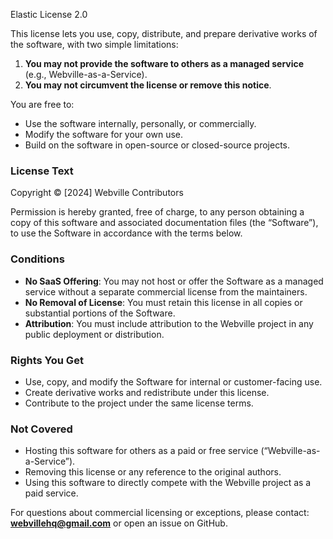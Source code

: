 Elastic License 2.0

This license lets you use, copy, distribute, and prepare derivative works of the software, with two simple limitations:

1. **You may not provide the software to others as a managed service** (e.g., Webville-as-a-Service).
2. **You may not circumvent the license or remove this notice**.

You are free to:
- Use the software internally, personally, or commercially.
- Modify the software for your own use.
- Build on the software in open-source or closed-source projects.

### License Text

Copyright © [2024] Webville Contributors

Permission is hereby granted, free of charge, to any person obtaining a copy of this software and associated documentation files (the “Software”), to use the Software in accordance with the terms below.

### Conditions

- **No SaaS Offering**: You may not host or offer the Software as a managed service without a separate commercial license from the maintainers.
- **No Removal of License**: You must retain this license in all copies or substantial portions of the Software.
- **Attribution**: You must include attribution to the Webville project in any public deployment or distribution.

### Rights You Get

- Use, copy, and modify the Software for internal or customer-facing use.
- Create derivative works and redistribute under this license.
- Contribute to the project under the same license terms.

### Not Covered

- Hosting this software for others as a paid or free service (“Webville-as-a-Service”).
- Removing this license or any reference to the original authors.
- Using this software to directly compete with the Webville project as a paid service.

For questions about commercial licensing or exceptions, please contact:
**webvillehq@gmail.com** or open an issue on GitHub.


